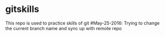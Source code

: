 # gitskills
This repo is used to practice skills of git
#May-25-2016:
Trying to change the current branch name and sync up with remote repo
